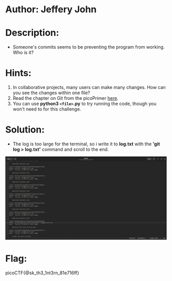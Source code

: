 # Author: Jeffery John

# Description:
- Someone's commits seems to be preventing the program from working. Who is it?

# Hints:
1. In collaborative projects, many users can make many changes. How can you see the changes within one file?
2. Read the chapter on Git from the picoPrimer [here](https://primer.picoctf.org/#_git_version_control).
3. You can use **python3 `<file>`.py** to try running the code, though you won't need to for this challenge.

# Solution:
- The log is too large for the terminal, so i write it to **log.txt** with the **'git log > log.txt'** command and scroll to the end.

![img](Images/image-9.png)

# Flag:
picoCTF{@sk_th3_1nt3rn_81e716ff}